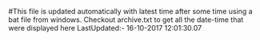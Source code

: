 #This file is updated automatically with latest time after some time using a bat file from windows. Checkout archive.txt to get all the date-time that were displayed here
LastUpdated:- 16-10-2017 12:01:30.07 
